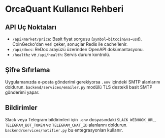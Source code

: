 # OrcaQuant Kullanıcı Rehberi

## API Uç Noktaları
- `/api/market/price`: Basit fiyat sorgusu (`symbol=bitcoin&vs=usd`). CoinGecko'dan veri çeker, sonuçlar Redis ile cache'lenir.
- `/api/docs`: ReDoc arayüzü üzerinden OpenAPI dokümantasyonu.
- `/healthz` ve `/api/health`: Servis durum kontrolü.

## Şifre Sıfırlama
Uygulamanızda e-posta gönderimi gerekiyorsa `.env` içindeki SMTP alanlarını doldurun. `backend/services/emailer.py` modülü TLS destekli basit SMTP gönderimi yapar.

## Bildirimler
Slack veya Telegram bildirimleri için `.env` dosyasındaki `SLACK_WEBHOOK_URL`, `TELEGRAM_BOT_TOKEN` ve `TELEGRAM_CHAT_ID` alanlarını doldurun. `backend/services/notifier.py` bu entegrasyonları kullanır.
